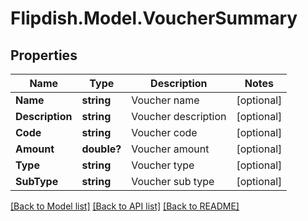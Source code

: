 # Flipdish.Model.VoucherSummary
## Properties

Name | Type | Description | Notes
------------ | ------------- | ------------- | -------------
**Name** | **string** | Voucher name | [optional] 
**Description** | **string** | Voucher description | [optional] 
**Code** | **string** | Voucher code | [optional] 
**Amount** | **double?** | Voucher amount | [optional] 
**Type** | **string** | Voucher type | [optional] 
**SubType** | **string** | Voucher sub type | [optional] 

[[Back to Model list]](../README.md#documentation-for-models) [[Back to API list]](../README.md#documentation-for-api-endpoints) [[Back to README]](../README.md)

